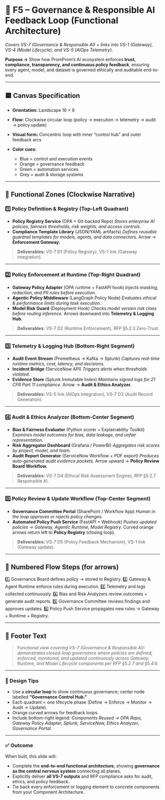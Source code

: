 
# 🧩 **F5 – Governance & Responsible AI Feedback Loop (Functional Architecture)**

*Covers VS-7 (Governance & Responsible AI) + links into VS-1 (Gateway), VS-4 (Model Lifecycle), and VS-5 (AIOps Telemetry).*

**Purpose →** Show how PromProm’s AI ecosystem enforces **trust, compliance, transparency, and continuous policy feedback**, ensuring every agent, model, and dataset is governed ethically and auditable end-to-end.

---

## 🟦 Canvas Specification

* **Orientation:** Landscape 16 × 9
* **Flow:** Clockwise circular loop (policy → execution → telemetry → audit → policy update)
* **Visual form:** Concentric loop with inner “control hub” and outer feedback arcs
* **Color cues:**

  * Blue = control and execution events
  * Orange = governance feedback
  * Green = automation services
  * Grey = audit & storage systems

---

## 🔹 Functional Zones (Clockwise Narrative)

### **1️⃣ Policy Definition & Registry (Top-Left Quadrant)**

* **Policy Registry Service** (OPA + Git-backed Repo)
  *Stores enterprise AI policies, fairness thresholds, risk weights, and access controls.*
* **Compliance Template Library** (JSON/YAML artifacts)
  *Defines reusable guardrail templates for models, agents, and data connectors.*
  Arrow → **Enforcement Gateway.**

> **Deliverables:** VS-7 D1 (Policy Registry), VS-1 link (Gateway integration).

---

### **2️⃣ Policy Enforcement at Runtime (Top-Right Quadrant)**

* **Gateway Policy Adapter** (OPA runtime + FastAPI hook)
  *Injects masking, redaction, and PII rules before execution.*
* **Agentic Policy Middleware** (LangGraph Policy Node)
  *Evaluates ethical & performance limits during task execution.*
* **Model Risk Guard** (Deployment Hook)
  *Checks model version risk class before routing inference.*
  Arrows downward into **Telemetry & Logging Hub.**

> **Deliverables:** VS-7 D2 (Runtime Enforcement), RFP §5.2.3 Zero-Trust.

---

### **3️⃣ Telemetry & Logging Hub (Bottom-Right Segment)**

* **Audit Event Stream** (Prometheus → Kafka → Splunk)
  *Captures real-time runtime metrics, cost, latency, and decisions.*
* **Incident Bridge** (ServiceNow API)
  *Triggers alerts when thresholds violated.*
* **Evidence Store** (Splunk Immutable Index)
  *Maintains signed logs for 21 CFR Part 11 compliance.*
  Arrow → **Audit & Ethics Analyzer.**

> **Deliverables:** VS-5 link (AIOps Integration), VS-7 D3 (Audit Record Generation).

---

### **4️⃣ Audit & Ethics Analyzer (Bottom-Center Segment)**

* **Bias & Fairness Evaluator** (Python scorer + Explainability Toolkit)
  *Examines model outcomes for bias, data leakage, and unfair representation.*
* **Risk Aggregator Dashboard** (Grafana / PowerBI)
  *Aggregates risk scores by project, model, and team.*
* **Audit Report Generator** (ServiceNow Workflow + PDF export)
  *Produces auto-generated audit evidence packets.*
  Arrow upward → **Policy Review Board Workflow.**

> **Deliverables:** VS-7 D4 (Ethical Risk Assessment Engine), RFP §5.2.7 Responsible AI.

---

### **5️⃣ Policy Review & Update Workflow (Top-Center Segment)**

* **Governance Committee Portal** (SharePoint / Workflow App)
  *Human in the loop approves or rejects policy changes.*
* **Automated Policy Push Service** (FastAPI + Webhook)
  *Pushes updated policies → Gateway, Agentic Runtime, Model Registry.*
  Curved orange arrows return left to **Policy Registry** (closing loop).

> **Deliverables:** VS-7 D5 (Policy Feedback Mechanism), VS-1 link (Gateway update).

---

## 🔄 **Numbered Flow Steps (for arrows)**

1️⃣ Governance Board defines policy → stored in Registry.
2️⃣ Gateway & Agent Runtime enforce rules during execution.
3️⃣ Telemetry and logs collected continuously.
4️⃣ Bias and Risk Analyzers review outcomes + generate audit reports.
5️⃣ Governance Committee reviews findings and approves updates.
6️⃣ Policy Push Service propagates new rules → Gateway + Runtime + Registry.

---

## 🧠 Footer Text

> *Functional view covering VS-7 (Governance & Responsible AI): demonstrates closed-loop governance where policies are defined, enforced, monitored, and updated continuously across Gateway, Runtime, and Model Lifecycle components per RFP §5.2.7 and §5.4.6.*

---

### 🎨 Design Tips

* Use a **circular loop** to show continuous governance; center node labelled **“Governance Control Hub.”**
* Each quadrant = one lifecycle phase (Define → Enforce → Monitor → Audit → Update).
* Orange curved arrows for feedback loops.
* Include bottom-right legend: *Components Reused → OPA Repo, Gateway Policy Adapter, Splunk, ServiceNow, Ethics Analyzer, Governance Portal.*

---

### ✅ **Outcome**

When built, this slide will:

* Complete the **end-to-end functional architecture**, showing **governance as the central nervous system** connecting all planes.
* Explicitly deliver **all VS-7 outputs** and RFP compliance asks for audit, ethics, and policy feedback.
* Tie back every enforcement or logging element to concrete components from your Component Architecture.
